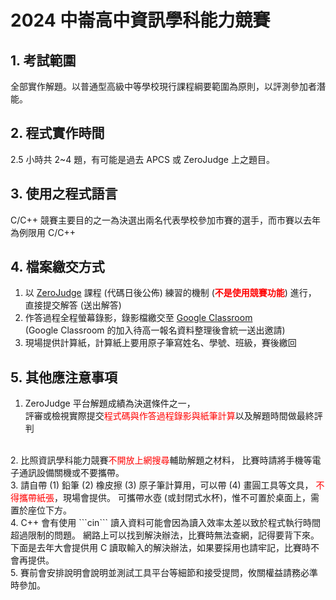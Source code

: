 # 2024 中崙高中資訊學科能力競賽

## 1. 考試範圍

全部實作解題。以普通型高級中等學校現行課程綱要範圍為原則，以評測參加者潛能。

## 2. 程式實作時間

2.5 小時共 2~4 題，有可能是過去 APCS 或 ZeroJudge 上之題目。

## 3. 使用之程式語言

C/C++ 
競賽主要目的之一為決選出兩名代表學校參加市賽的選手，而市賽以去年為例限用 C/C++

## 4. 檔案繳交方式

1. 以 [ZeroJudge](https://zerojudge.tw) 課程 (代碼日後公佈) 練習的機制 (<b><span style="color:red">不是使用競賽功能</span></b>) 進行，  
直接提交解答 (送出解答)  
1. 作答過程全程螢幕錄影，錄影檔繳交至 [Google Classroom](https://edu.google.com/intl/ALL_tw/workspace-for-education/classroom/)  
(Google Classroom 的加入待高一報名資料整理後會統一送出邀請)
2. 現場提供計算紙，計算紙上要用原子筆寫姓名、學號、班級，賽後繳回

## 5. 其他應注意事項

1. ZeroJudge 平台解題成績為決選條件之一，  
   評審或檢視實際提交<span style="color:red">程式碼與作答過程錄影與紙筆計算</span>以及解題時間做最終評判
<br>
2. 比照資訊學科能力競賽<span style="color:red">不開放上網搜尋</span>輔助解題之材料，  
   比賽時請將手機等電子通訊設備關機或不要攜帶。
<br>
3. 請自帶 (1) 鉛筆 (2) 橡皮擦 (3) 原子筆計算用，可以帶 (4) 畫圓工具等文具，  
   <span style="color:red">不得攜帶紙張</span>，現場會提供。
   可攜帶水壺 (或封閉式水杯)，惟不可置於桌面上，需置於座位下方。
<br>
4. C++ 會有使用 ```cin``` 讀入資料可能會因為讀入效率太差以致於程式執行時間超過限制的問題。
   網路上可以找到解決辦法，比賽時無法查網，記得要背下來。
   下面是去年大會提供用 C 讀取輸入的解決辦法，如果要採用也請牢記，比賽時不會再提供。
<br>
5. 賽前會安排說明會說明並測試工具平台等細節和接受提問，攸關權益請務必準時參加。
